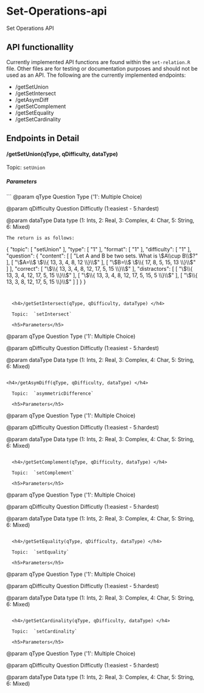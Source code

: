 # Set-Operations-api
Set Operations API

<h2>API functionallity</h2>

Currently implemented API functions are found within the `set-relation.R` file. Other files are for testing or documentation purposes and should not be used as an API. The following are the currently implemented endpoints:
  <ul>
  <li>/getSetUnion</li>
  <li>/getSetIntersect</li>
  <li>/getAsymDiff</li>
  <li>/getSetComplement</li>
  <li>/getSetEquality</li>
  <li>/getSetCardinality</li>
  </ul>


  <h2>Endpoints in Detail</h2>

  <h4>/getSetUnion(qType, qDifficulty, dataType) </h4> 

  Topic:  `setUnion`

  <h5>Parameters</h5>  
```
  @param    qType           Question Type ('1': Multiple Choice)
  
  @param    qDifficulty     Question Difficutly (1:easiest - 5:hardest)
  
  @param    dataType        Data type (1: Ints, 2: Real, 3: Complex, 
                                       4: Char, 5: String, 6: Mixed) 
```
The return is as follows:
```
  {
  "topic": [
    "setUnion"
  ],
  "type": [
    "1"
  ],
  "format": [
    "1"
  ],
  "difficulty": [
    "1"
  ],
  "question": {
    "content": [
      [
        "Let A and B be two sets. What is \\$A\\cup B\\$?"
      ],
      [
        "\\$A=\\$ \\$\\{ 13, 3, 4, 8, 12  \\}\\$"
      ],
      [
        "\\$B=\\$ \\$\\{ 17, 8, 5, 15, 13  \\}\\$"
      ]
    ],
    "correct": [
      "\\$\\{ 13, 3, 4, 8, 12, 17, 5, 15  \\}\\$"
    ],
    "distractors": [
      [
        "\\$\\{ 13, 3, 4, 12, 17, 5, 15  \\}\\$"
      ],
      [
        "\\$\\{ 13, 3, 4, 8, 12, 17, 5, 15, 5  \\}\\$"
      ],
      [
        "\\$\\{ 13, 3, 8, 12, 17, 5, 15  \\}\\$"
      ]
    ]
  }
}
```


  <h4>/getSetIntersect(qType, qDifficulty, dataType) </h4>
 
  Topic:  `setIntersect`

  <h5>Parameters</h5>  
```
  @param    qType           Question Type ('1': Multiple Choice)
  
  @param    qDifficulty     Question Difficutly (1:easiest - 5:hardest)
  
  @param    dataType        Data type (1: Ints, 2: Real, 3: Complex, 
                                       4: Char, 5: String, 6: Mixed) 
```

<h4>/getAsymDiff(qType, qDifficulty, dataType) </h4>
  
  Topic:  `asymmetricDifference`

  <h5>Parameters</h5>  
```
  @param    qType           Question Type ('1': Multiple Choice)
  
  @param    qDifficulty     Question Difficutly (1:easiest - 5:hardest)
  
  @param    dataType        Data type (1: Ints, 2: Real, 3: Complex, 
                                       4: Char, 5: String, 6: Mixed) 
```
  
  <h4>/getSetComplement(qType, qDifficulty, dataType) </h4>
  
  Topic:  `setComplement`

  <h5>Parameters</h5>  
```
  @param    qType           Question Type ('1': Multiple Choice)
  
  @param    qDifficulty     Question Difficutly (1:easiest - 5:hardest)
  
  @param    dataType        Data type (1: Ints, 2: Real, 3: Complex, 
                                       4: Char, 5: String, 6: Mixed) 
```
  
  <h4>/getSetEquality(qType, qDifficulty, dataType) </h4>
  
  Topic:  `setEquality`

  <h5>Parameters</h5>  
```
  @param    qType           Question Type ('1': Multiple Choice)
  
  @param    qDifficulty     Question Difficutly (1:easiest - 5:hardest)
  
  @param    dataType        Data type (1: Ints, 2: Real, 3: Complex, 
                                       4: Char, 5: String, 6: Mixed) 
```
  
  <h4>/getSetCardinality(qType, qDifficulty, dataType) </h4>
  
  Topic:  `setCardinality`

  <h5>Parameters</h5>  
```
  @param    qType           Question Type ('1': Multiple Choice)
  
  @param    qDifficulty     Question Difficutly (1:easiest - 5:hardest)
  
  @param    dataType        Data type (1: Ints, 2: Real, 3: Complex, 
                                       4: Char, 5: String, 6: Mixed) 
```
